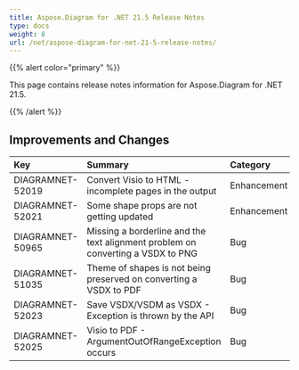 ```yaml
---
title: Aspose.Diagram for .NET 21.5 Release Notes
type: docs
weight: 8
url: /net/aspose-diagram-for-net-21-5-release-notes/
---
```


{{% alert color="primary" %}} 

This page contains release notes information for Aspose.Diagram for .NET 21.5.

{{% /alert %}} 
## **Improvements and Changes**

|**Key**|**Summary**|**Category**|
| :- | :- | :- |
|DIAGRAMNET-52019|Convert Visio to HTML - incomplete pages in the output|Enhancement|
|DIAGRAMNET-52021|Some shape props are not getting updated|Enhancement|
|DIAGRAMNET-50965|Missing a borderline and the text alignment problem on converting a VSDX to PNG|Bug|
|DIAGRAMNET-51035|Theme of shapes is not being preserved on converting a VSDX to PDF|Bug|
|DIAGRAMNET-52023|Save VSDX/VSDM as VSDX - Exception is thrown by the API|Bug|
|DIAGRAMNET-52025|Visio to PDF - ArgumentOutOfRangeException occurs|Bug|




